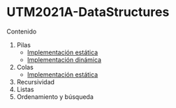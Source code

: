 # UTM2021A-DataStructures

Contenido

1. Pilas
   - [Implementación estática](https://github.com/christiane-millan/UTM2021A-DataStructures/tree/main/Lecture01-Stacks/stack_static)
   - [Implementación dinámica](https://github.com/christiane-millan/UTM2021A-DataStructures/tree/main/Lecture01-Stacks/stack_dinamic)
2. Colas
   - [Implementación estática]()
3. Recursividad
4. Listas
5. Ordenamiento y búsqueda
